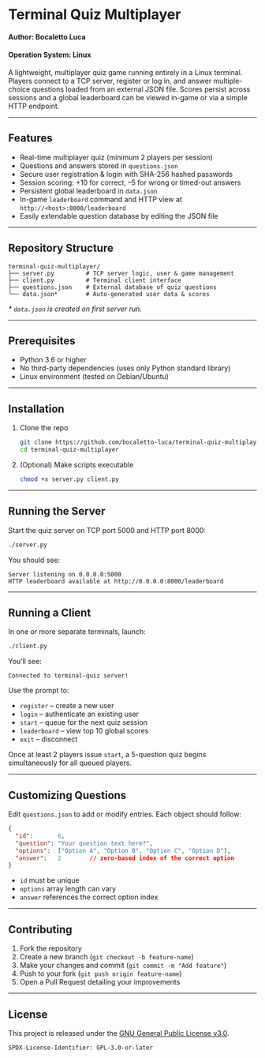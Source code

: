 # Terminal Quiz Multiplayer
#### Author: Bocaletto Luca
#### Operation System: Linux

A lightweight, multiplayer quiz game running entirely in a Linux terminal. Players connect to a TCP server, register or log in, and answer multiple-choice questions loaded from an external JSON file. Scores persist across sessions and a global leaderboard can be viewed in-game or via a simple HTTP endpoint.

---

## Features

- Real-time multiplayer quiz (minimum 2 players per session)  
- Questions and answers stored in `questions.json`  
- Secure user registration & login with SHA-256 hashed passwords  
- Session scoring: +10 for correct, –5 for wrong or timed-out answers  
- Persistent global leaderboard in `data.json`  
- In-game `leaderboard` command and HTTP view at `http://<host>:8000/leaderboard`  
- Easily extendable question database by editing the JSON file  

---

## Repository Structure

```
terminal-quiz-multiplayer/
├── server.py         # TCP server logic, user & game management
├── client.py         # Terminal client interface
├── questions.json    # External database of quiz questions
└── data.json*        # Auto-generated user data & scores
```

_\* `data.json` is created on first server run._

---

## Prerequisites

- Python 3.6 or higher  
- No third-party dependencies (uses only Python standard library)  
- Linux environment (tested on Debian/Ubuntu)

---

## Installation

1. Clone the repo  
   ```bash
   git clone https://github.com/bocaletto-luca/terminal-quiz-multiplayer.git
   cd terminal-quiz-multiplayer
   ```

2. (Optional) Make scripts executable  
   ```bash
   chmod +x server.py client.py
   ```

---

## Running the Server

Start the quiz server on TCP port 5000 and HTTP port 8000:

```bash
./server.py
```

You should see:

```
Server listening on 0.0.0.0:5000
HTTP leaderboard available at http://0.0.0.0:8000/leaderboard
```

---

## Running a Client

In one or more separate terminals, launch:

```bash
./client.py
```

You’ll see:

```
Connected to terminal-quiz server!
```

Use the prompt to:

- `register` – create a new user  
- `login`    – authenticate an existing user  
- `start`    – queue for the next quiz session  
- `leaderboard` – view top 10 global scores  
- `exit`     – disconnect  

Once at least 2 players issue `start`, a 5-question quiz begins simultaneously for all queued players.

---

## Customizing Questions

Edit `questions.json` to add or modify entries. Each object should follow:

```json
{
  "id":       6,
  "question": "Your question text here?",
  "options":  ["Option A", "Option B", "Option C", "Option D"],
  "answer":   2        // zero-based index of the correct option
}
```

- `id` must be unique  
- `options` array length can vary  
- `answer` references the correct option index  

---

## Contributing

1. Fork the repository  
2. Create a new branch (`git checkout -b feature-name`)  
3. Make your changes and commit (`git commit -m "Add feature"`)  
4. Push to your fork (`git push origin feature-name`)  
5. Open a Pull Request detailing your improvements  

---

## License

This project is released under the [GNU General Public License v3.0](https://www.gnu.org/licenses/gpl-3.0.en.html).

```
SPDX-License-Identifier: GPL-3.0-or-later
```
